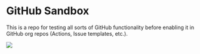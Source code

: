 # GitHub Sandbox

This is a repo for testing all sorts of GitHub functionality before enabling it in GitHub org repos (Actions, Issue templates, etc.).

![](https://octodex.github.com/images/manufacturetocat.png)

